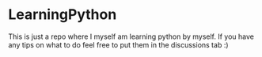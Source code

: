 # LearningPython

This is just a repo where I myself am learning python by myself. If you have any tips on what to do feel free to put them in the discussions tab :)
